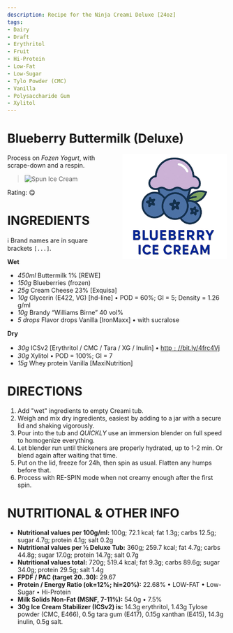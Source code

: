 ```yaml
---
description: Recipe for the Ninja Creami Deluxe [24oz]
tags:
- Dairy
- Draft
- Erythritol
- Fruit
- Hi-Protein
- Low-Fat
- Low-Sugar
- Tylo Powder (CMC)
- Vanilla
- Polysaccharide Gum
- Xylitol
---
```

# Blueberry Buttermilk (Deluxe)
<img style="float: right; margin-left: 1.5em;" width=240 alt="Logo" src="https://raw.githubusercontent.com/jhermann/ice-creamery/refs/heads/main/recipes/Blueberry%20Buttermilk%20(Deluxe)/blueberry-ice-cream-logo.png" />

Process on *Fozen Yogurt*, with scrape-down and a respin.

> <img width=360 alt="Spun Ice Cream" src="" />

Rating: 😋

# INGREDIENTS

ℹ️ Brand names are in square brackets `[...]`.

**Wet**

  - _450ml_ Buttermilk 1% [REWE]
  - _150g_ Blueberries (frozen)
  - _25g_ Cream Cheese 23% [Exquisa]
  - _10g_ Glycerin (E422, VG) [hd-line] • POD = 60%; GI = 5; Density = 1.26 g/ml
  - _10g_ Brandy “Williams Birne” 40 vol%
  - _5 drops_ Flavor drops Vanilla [IronMaxx] • with sucralose

**Dry**

  - _30g_ ICSv2 [Erythritol / CMC / Tara / XG / Inulin] • [http﹕//bit.ly/4frc4Vj](https://github.com/jhermann/ice-creamery/tree/main/recipes/Ice%20Cream%20Stabilizer%20%28ICS%29)
  - _30g_ Xylitol • POD = 100%; GI = 7
  - _15g_ Whey protein Vanilla [MaxiNutrition]

# DIRECTIONS

 1. Add "wet" ingredients to empty Creami tub.
 1. Weigh and mix dry ingredients, easiest by adding to a jar with a secure lid and shaking vigorously.
 1. Pour into the tub and *QUICKLY* use an immersion blender on full speed to homogenize everything.
 1. Let blender run until thickeners are properly hydrated, up to 1-2 min. Or blend again after waiting that time.
 1. Put on the lid, freeze for 24h, then spin as usual. Flatten any humps before that.
 1. Process with RE-SPIN mode when not creamy enough after the first spin.

# NUTRITIONAL & OTHER INFO
- **Nutritional values per 100g/ml:** 100g; 72.1 kcal; fat 1.3g; carbs 12.5g; sugar 4.7g; protein 4.1g; salt 0.2g
- **Nutritional values per ½ Deluxe Tub:** 360g; 259.7 kcal; fat 4.7g; carbs 44.8g; sugar 17.0g; protein 14.7g; salt 0.7g
- **Nutritional values total:** 720g; 519.4 kcal; fat 9.3g; carbs 89.6g; sugar 34.0g; protein 29.5g; salt 1.4g
- **FPDF / PAC (target 20..30):** 29.67
- **Protein / Energy Ratio (ok=12%; hi=20%):** 22.68% • LOW-FAT • Low-Sugar • Hi-Protein
- **Milk Solids Non-Fat (MSNF, 7-11%):** 54.0g • 7.5%
- **30g Ice Cream Stabilizer (ICSv2) is:** 14.3g erythritol, 1.43g Tylose powder (CMC, E466), 
0.5g tara gum (E417), 0.15g xanthan (E415),
14.3g inulin, 0.5g salt.
